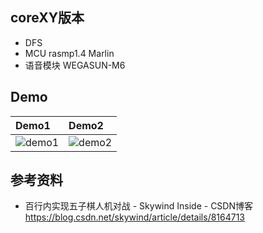 
## coreXY版本  
* DFS
* MCU rasmp1.4 Marlin
* 语音模块 WEGASUN-M6


## Demo

| Demo1 | Demo2 |
|:---------|:--------------------|
| ![demo1](/etcs/demo1.gif)     | ![demo2](/etcs/demo2.gif) |


## 参考资料
* 百行内实现五子棋人机对战 - Skywind Inside - CSDN博客 </br>https://blog.csdn.net/skywind/article/details/8164713